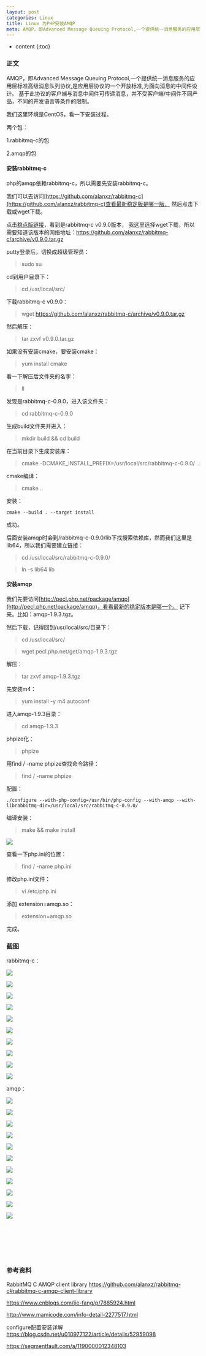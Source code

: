 ```yaml
---
layout: post
categories: Linux
title: Linux 为PHP安装AMQP
meta: AMQP，即Advanced Message Queuing Protocol,一个提供统一消息服务的应用层标准高级消息队列协议,是应用层协议的一个开放标准,为面向消息的中间件设计。基于此协议的客户端与消息中间件可传递消息，并不受客户端/中间件不同产品，不同的开发语言等条件的限制。
---
```

* content
{:toc}

### 正文

AMQP，即Advanced Message Queuing Protocol,一个提供统一消息服务的应用层标准高级消息队列协议,是应用层协议的一个开放标准,为面向消息的中间件设计。
基于此协议的客户端与消息中间件可传递消息，并不受客户端/中间件不同产品，不同的开发语言等条件的限制。

我们这里环境是CentOS，看一下安装过程。

两个包：

1.rabbitmq-c的包
 
2.amqp的包

#### 安装rabbitmq-c

php的amqp依赖rabbitmq-c，所以需要先安装rabbitmq-c。

我们可以去访问[https://github.com/alanxz/rabbitmq-c](https://github.com/alanxz/rabbitmq-c)查看最新稳定版是哪一版，
然后点击下载或wget下载。

点击[稳点版链接](https://github.com/alanxz/rabbitmq-c/releases/latest)，看到是rabbitmq-c v0.9.0版本，
我这里选择wget下载，所以需要知道该版本的网络地址：https://github.com/alanxz/rabbitmq-c/archive/v0.9.0.tar.gz

putty登录后，切换成超级管理员：

> sudo su

cd到用户目录下：

> cd /usr/local/src/

下载rabbitmq-c v0.9.0：

> wget https://github.com/alanxz/rabbitmq-c/archive/v0.9.0.tar.gz

然后解压：

> tar zxvf v0.9.0.tar.gz

如果没有安装cmake，要安装cmake：

> yum install cmake

看一下解压后文件夹的名字：

> ll

发现是rabbitmq-c-0.9.0，进入该文件夹：

> cd rabbitmq-c-0.9.0

生成build文件夹并进入：

> mkdir build && cd build

在当前目录下生成安装库：

> cmake -DCMAKE_INSTALL_PREFIX=/usr/local/src/rabbitmq-c-0.9.0/ ..

cmake编译：

> cmake ..

安装：

```
cmake --build . --target install
```

成功。

后面安装amqp时会到/rabbitmq-c-0.9.0/lib下找搜索依赖库，然而我们这里是lib64，所以我们需要建立链接：

> cd /usr/local/src/rabbitmq-c-0.9.0/

> ln -s lib64 lib


#### 安装amqp

我们先要访问[http://pecl.php.net/package/amqp](http://pecl.php.net/package/amqp)，看看最新的稳定版本是哪一个。
记下来。比如：amqp-1.9.3.tgz。

然后下载，记得回到/usr/local/src/目录下：

> cd /usr/local/src/

> wget pecl.php.net/get/amqp-1.9.3.tgz

解压：

> tar zxvf amqp-1.9.3.tgz

先安装m4：

> yum install -y m4 autoconf

进入amqp-1.9.3目录：

> cd amqp-1.9.3

phpize化：

> phpize

用find / -name phpize查找命令路径：

> find / -name phpize

配置：

```
./configure --with-php-config=/usr/bin/php-config --with-amqp --with-librabbitmq-dir=/usr/local/src/rabbitmq-c-0.9.0/
```

编译安装：

> make && make install

![](http://s7.sinaimg.cn/mw690/001XbchKzy7nzANESTsd6&690)

查看一下php.ini的位置：
 
> find / -name php.ini

修改php.ini文件：

> vi /etc/php.ini

添加 extension=amqp.so：

> extension=amqp.so

完成。

### 截图

rabbitmq-c：

![](http://s2.sinaimg.cn/mw690/001XbchKzy7mU02WAG511&690)

![](http://s3.sinaimg.cn/mw690/001XbchKzy7mU031rvI42&690)

![](http://s15.sinaimg.cn/mw690/001XbchKzy7mU03lP7E2e&690)

![](http://s9.sinaimg.cn/orignal/001XbchKzy7mU03bDAs48&690)

![](http://s16.sinaimg.cn/mw690/001XbchKzy7mU03JdDN9f&690)

![](http://s1.sinaimg.cn/mw690/001XbchKzy7mU03MXrW60&690)

![](http://s8.sinaimg.cn/mw690/001XbchKzy7nzoBcpkr87&690)

![](http://s14.sinaimg.cn/mw690/001XbchKzy7nzuI38UR0d&690)

![](http://s6.sinaimg.cn/mw690/001XbchKzy7nzuJby4Ja5&690)

![](http://s6.sinaimg.cn/mw690/001XbchKzy7nzuJBdXfb5&690)

amqp：

![](http://s11.sinaimg.cn/mw690/001XbchKzy7mU03fmZkea&690)

![](http://s6.sinaimg.cn/mw690/001XbchKzy7mU03zpRP85&690)

![](http://s16.sinaimg.cn/mw690/001XbchKzy7mU03tBzp6f&690)

![](http://s1.sinaimg.cn/mw690/001XbchKzy7mU03wmycd0&690)

![](http://s6.sinaimg.cn/mw690/001XbchKzy7mU03PpoV05&690)

![](http://s1.sinaimg.cn/mw690/001XbchKzy7nzxCDirC40&690)

![](http://s16.sinaimg.cn/mw690/001XbchKzy7nzxD0Vbh2f&690)

![](http://s5.sinaimg.cn/mw690/001XbchKzy7nzxDzUj2f4&690)

![](http://s11.sinaimg.cn/mw690/001XbchKzy7nzxEIPfsca&690)

![](http://s12.sinaimg.cn/mw690/001XbchKzy7nzyV9FBF0b&690)

![](http://s10.sinaimg.cn/mw690/001XbchKzy7nzyVNV5T59&690)

<br/><br/><br/><br/><br/>
### 参考资料

RabbitMQ C AMQP client library <https://github.com/alanxz/rabbitmq-c#rabbitmq-c-amqp-client-library>

<https://www.cnblogs.com/jie-fang/p/7885924.html>

<http://www.mamicode.com/info-detail-2277517.html>

configure配置安装详解 <https://blog.csdn.net/u010977122/article/details/52959098>

<https://segmentfault.com/a/1190000012348103>